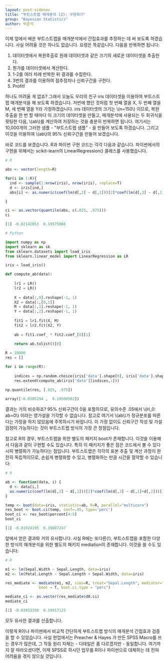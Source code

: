 ```yaml
---
layout: post-sidenav
title: "부트스트랩 매개분석 (2): 구현하기"
group: "Bayesian Statistics"
author: 박준석
---
```


이제 앞에서 배운 부트스트랩을 매개분석에서 간접효과를 추정하는 데 써 보도록 하겠습니다. 사실 어려울 것은 하나도 없습니다. 요령은 똑같습니다. 다음을 반복하면 됩니다:

1. 데이터셋에서 복원추출로 원래 데이터셋과 같은 크기의 새로운 데이터셋을 추출한다.
2. 뭔가를 데이터셋에서 계산한다.
3. 1-2를 여러 차례 반복한 뒤 결과를 수집한다.
4. 3번의 결과를 이용하여 점추정치나 신뢰구간을 구한다.
5. Profit!

하나도 어려울 게 없죠? 그래서 오늘도 우리의 친구 iris 데이터셋을 이용하여 부트스트랩 매개분석을 해 보도록 하겠습니다. 저번에 했던 것처럼 첫 번째 열을 X, 두 번째 열을 M, 세 번째 열을 Y라 가정하겠습니다. iris 데이터셋의 크기는 \\(n=150\\) 이므로, 복원추출을 한 번 할 때마다 이 크기의 데이터셋을 만들고, 매개분석에 사용되는 두 회귀식을 핏팅한 다음, \\(ab\\)를 계산하여 저장하는 것을 충분히 반복하면 됩니다. 여기서는 10,000개의 그러한 샘플 - "부트스트랩 샘플" - 을 만들어 보도록 하겠습니다. 그리고 이것을 이용하여 \\(ab\\)의 95% 신뢰구간을 만들어 보겠습니다.

바로 코드를 보겠습니다. R과 파이썬 구현 코드는 각각 다음과 같습니다. 파이썬에서의 구현을 위해서는 scikit-learn의 LinearRegression() 클래스를 사용했습니다.

```r
# R

abs <- vector(length=R)

for(i in 1:R){
  ind <- sample(1:nrow(iris), nrow(iris), replace=T)
  d <- iris[ind,]
  abs[i] <- as.numeric(coef(lm(d[,2] ~ d[,1]))[2]*coef(lm(d[,3] ~ d[,1]+d[,2]))[3])

}

ci <- as.vector(quantile(abs, c(.025, .975)))
ci
```
```r
[1] -0.02142053  0.19575008
```
```python
# Python

import numpy as np
import sklearn as sk
from sklearn.datasets import load_iris
from sklearn.linear_model import LinearRegression as LR

iris = load_iris()

def compute_ab(data):
    
    lr1 = LR()
    lr2 = LR()
    
    X = data[:,0].reshape(-1, 1)
    X2 = data[:,[0,1]]
    M = data[:,1].reshape(-1, 1)
    Y = data[:,2].reshape(-1, 1)
    
    fit1 = lr1.fit(X, M)
    fit2 = lr2.fit(X2, Y)
    
    ab = fit1.coef_ * fit2.coef_[0][1]
    
    return ab.tolist()[0]

R = 10000
res = []

for i in range(R):
    
    indices = np.random.choice(iris['data'].shape[0], iris['data'].shape[0], replace=True)
    res.extend(compute_ab(iris['data'][indices,:]))
    
np.quantile(res, [.025, .975])    
```
```python
array([-0.0205294 ,  0.19509562])
```

결과는 거의 비슷하죠? 95% 신뢰구간이 0을 포함하므로, 유의수준 .05에서 \\(H_0: ab=0\\) 이라는 영가설을 기각할 수 없습니다. 참고로 여기서 \\(ab\\)가 정규분포를 따른다는 가정을 하지 않았음에 주목하시기 바랍니다. 이 가정 없이도 신뢰구간 작성 및 가설검정이 가능하다는 것이 부트스트랩 방식의 가장 큰 장점입니다. 

참고로 R의 경우, 부트스트랩을 위한 별도의 패키지 boot가 존재합니다. 이것을 이용해서 다음과 같이 구현할 수도 있습니다. 특히 이 패키지가 좋은 점은 코드에서 볼 수 있다시피 병렬화가 가능하다는 점입니다. 부트스트랩은 각각의 표본 추출 및 계산 과정이 완전히 독립적이므로, 손쉽게 병렬화할 수 있고, 병렬화하는 만큼 시간을 절약할 수 있습니다:

```r
# R

ab <- function(data, i) {
  d <- data[i,]
  as.numeric(coef(lm(d[,2] ~ d[,1]))[2]*coef(lm(d[,3] ~ d[,1]+d[,2]))[3])
}

temp <- boot(data=iris, statistic=ab, R=R, parallel="multicore")
res_boot <- boot.ci(temp, conf=.95, type='perc')
boot_ci <- res_boot$percent[4:5]
boot_ci
```
```r
[1] -0.01924195  0.19807247
```

앞에서 얻은 결과와 거의 유사합니다. 사실 R에는 또다른(!), 부트스트랩을 포함한 다양한 방식의 매개분석을 위한 별도의 패키지 mediation이 존재합니다. 이것을 쓸 수도 있습니다:

```r
# R

m1 <- lm(Sepal.Width ~ Sepal.Length, data=iris)
m2 <- lm(Petal.Length ~ Sepal.Length + Sepal.Width, data=iris)

res_mediate <- mediate(m1, m2, sims=R, treat="Sepal.Length", mediator="Sepal.Width",
               boot = T, boot.ci.type = "perc")

mediate_ci <- as.vector(res_mediate$d0.ci)
mediate_ci
```
```r
[1] -0.02053208  0.19417125
```

모두 유사한 결과를 산출합니다.

이렇게 R이나 파이썬에서 비교적 간단하게 부트스트랩 방식의 매개분석 간접효과 검증을 할 수 있었습니다. 사실 현업에서는 Preacher & Hayes 가 만든 SPSS Macro를 쓰는 경우가 많은데, 그 작동 원리 자체는 - 디테일은 좀 다르겠지만 - 동일합니다. 여기까지 잘 따라오셨다면, 이제 SPSS로 하시던 업무를 R이나 파이썬으로 대체하는 데 전혀 어려움을 겪지 않으실 것입니다.
